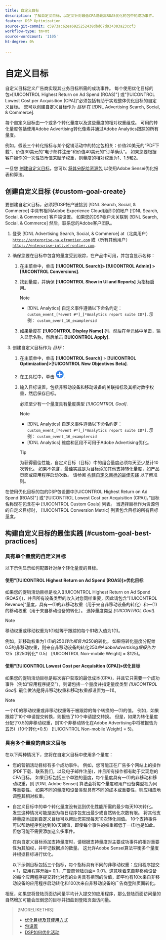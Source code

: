 ```yaml
---
title: 自定义目标
description: 了解自定义目标，以定义针对最低CPA或最高ROAS优化的包中的成功事件。
feature: DSP Optimization
source-git-commit: c5973ac62ea6925252438dbd67d934303a23ccf3
workflow-type: tm+mt
source-wordcount: '1105'
ht-degree: 0%

---
```


# 自定义目标

自定义目标定义广告商实现其业务目标所需的成功事件。 每个使用优化目标的包»[!UICONTROL Highest Return on Ad Spend (ROAS)"] 或&quot;[!UICONTROL Lowest Cost per Acquisition (CPA)]”必须包括有助于实现整体优化目标的自定义目标。 您可以创建自定义目标作为 *目标* 在 [!DNL Advertising Search, Social, & Commerce].

<!-- update image or omit it

![custom goals](/help/dsp/assets/objective-goals.png)
 -->

每个自定义目标由一个或多个转化量度以及这些量度的相对权重组成。 可用的转化量度包括使用Adobe Advertising转化像素并通过Adobe Analytics跟踪的所有量度。

例如，假设三个转化指标与某个促销活动中的特定包相关：价值20美元的“PDF下载”、价值30美元的“电子邮件注册”和价值40美元的“订单确认”。 如果您要根据客户操作的一次性货币值来赋予权重，则量度的相对权重为1、1.5和2。

一旦您 [创建自定义目标](#custom-goal-create)，您可以 [将其分配给资源包](/help/dsp/campaign-management/packages/package-settings.md) 以使用Adobe Sensei优化报表和算法。

## 创建自定义目标 {#custom-goal-create}

要创建自定义目标，必须将DSP帐户链接到 [!DNL Search, Social, & Commerce] 中具有相同Adobe Experience Cloud组织ID的帐户 [!DNL Search, Social, & Commerce] 客户端设置。 如果您的DSP帐户未关联到 [!DNL Search, Social, & Commerce] 然后，联系您的Adobe客户团队。

1. 登录 [!DNL Advertising Search, Social, & Commerce] at（北美用户） [`https://enterprise-na.efrontier.com`](https://enterprise-na.efrontier.com) 或（所有其他用户） [`https://enterprise-intl.efrontier.com`](https://enterprise-intl.efrontier.com).

1. 确保您要在目标中包含的量度受到跟踪，在产品中可用，并包含显示名称：

   1. 在主菜单中，单击 **[!UICONTROL Search]> [!UICONTROL Admin] >[!UICONTROL Conversions]**.

   1. 找到量度，并确保 **[!UICONTROL Show in UI and Reports]** 为指标启用。

      >[!NOTE]
      >
      >* [!DNL Analytics] 自定义事件遵循以下命名约定： `custom_event_[*event #*]_[*Analytics report suite ID*]`. 示例： `custom_event_16_examplersid`

   1. 如果量度在 **[!UICONTROL Display Name]** 列，然后在单元格中单击，输入显示名称，然后单击 **[!UICONTROL Apply].**

1. 创建自定义目标作为 *目标*：

   1. 在主菜单中，单击 **[!UICONTROL Search]** > **[!UICONTROL Optimization]>[!UICONTROL New Objectives Beta]**.

   1. 在工具栏中，单击 ![创建](/help/dsp/assets/create-search-ui.png "创建").

   1. 输入目标设置，包括非移动设备和移动设备的关联指标及其相对数字权重，然后保存目标。

      必须至少有一个量度具有量度类型 *[!UICONTROL Goal]*.

      >[!NOTE]
      >
      >* [!DNL Analytics] 自定义事件遵循以下命名约定： `custom_event_[*event #*]_[*Analytics report suite ID*]`. 示例： `custom_event_16_examplersid`
      >* [!DNL Analytics] 维度和区段不可用于Adobe Advertising优化。

      >[!TIP]
      >
      >为获得最佳性能，自定义目标（目标）中的组合量度必须每天至少总计10次转化。 如果不包含，最佳实践是为目标添加其他支持转化量度，如产品页面或应用程序启动次数。 请参阅 [构建自定义目标的最佳实践](#custom-goal-best-practices) 以了解准则。

在使用优化目标的包的DSP包设置中[!UICONTROL Highest Return on Ad Spend (ROAS)"] 或&quot;[!UICONTROL Lowest Cost per Acquisition (CPA)]，”目标名称现在包含在中 [!UICONTROL Custom Goals] 列表。 当选择目标作为资源包的自定义目标时， [!UICONTROL Conversion Metric] 列表包含目标的所有目标量度。

## 构建自定义目标的最佳实践 [#custom-goal-best-practices]

### 具有单个量度的自定义目标

以下示例显示如何配置针对单个转化量度的目标。

#### 使用&quot;[!UICONTROL Highest Return on Ad Spend (ROAS)]»优化目标

如果您的促销活动目标是收入([!UICONTROL Highest Return on Ad Spend (ROAS)])，并且所有设备类型的收入对您同样重要，因此请包含&quot;[!UICONTROL Revenue]“量度，具有一(1)的非移动权重（用于来自非移动设备的转化）和一(1)的移动权重（用于来自移动设备的转化）。 选择量度类型 *[!UICONTROL Goal]*.

<!-- update image or delete 

![example of a ROAS custom goal with a single conversion metric](/help/dsp/assets/custom-goal-roas.png)

-->

>[!NOTE]
>
> 移动权重或移动权重为1(1)就等于跟踪的每个$1收入值为1(1)。
>
> 例如，非移动权重为1 (1)的$250转化报告为$250的转化。 如果将转化量度分配给0.5的非移动权重，则来自非移动设备的转化$250的Adobe Advertising将报告为$125（$250转化* 0.5） [!UICONTROL Non-mobile Weight] = $125)。

#### 使用&quot;[!UICONTROL Lowest Cost per Acquisition (CPA)]»优化目标

如果您的促销活动目标是每次客户获取的最低成本(CPA)，并且它只需要一个成功事件（例如“应用程序提交”），则请包括一个量度并指定量度类型 *[!UICONTROL Goal]*. 最佳做法是将非移动权重和移动权重都设置为一(1)。

<!-- update image or delete 

![example of a CPA custom goal with a single conversion metric](/help/dsp/assets/custom-goal-roas.png)

-->

>[!NOTE]
>
> 一个(1)的移动权重或非移动权重等于被跟踪的每个转换的一(1)的值。 例如，如果跟踪了10个申请提交转换，则报告了10个申请提交转换。 但是，如果为转化量度分配了0.5的非移动权重，则10个非移动转化在Adobe Advertising中将被报告为五(5)（10个转化*0.5） [!UICONTROL Non-mobile Weight] = 5)。

### 具有多个量度的自定义目标

在以下两种情况下，您将在自定义目标中使用多个量度：

* 您的营销活动目标有多个成功事件。 例如，您可能正在广告多个网站上的操作(PDF下载、联系我们，以及电子邮件注册)，并且所有操作都有助于实现您的CPA目标。 如果目标包括三个单独的量度，每个量度具有一(1)的非移动和移动权重，则 [!DNL Adobe Sensei] 算法会将每个量度和用户设备类型视为同等重要性。 如果不同的量度和设备类型具有不同的成本或重要性，则应相应地调整其相对权重。

<!-- update image or delete it and adjust the wording above

   ![example of a custom goal with multiple metrics](/help/dsp/assets/custom-goal-multiple-properties.png)

-->

* 自定义目标中的单个转化量度没有达到优化性能所需的最少每天10次转化。 发生这种情况可能是因为每日程序包支出最少或自然转化次数有限。 将其他支持量度添加到自定义目标可以帮助您实现每天10次转化阈值。 10个支持事件可以帮助程序包达到10/天阈值，即使每个事件的权重都低于一(1)也是如此。 但您可能不需要添加这么多事件。

  在向自定义目标添加支持量度时，请根据支持量度对主要成功事件的相对重要性为其加权，并牢记数据点的数量。 这允许Adobe Sensei算法平衡多个量度并根据目标进行优化。

  以下示例目标包括三个指标，每个指标具有不同的非移动权重：应用程序提交= 1，应用程序开始= 0.1，广告商登陆页面= 0.01。这意味着来自非移动设备的每个应用程序提交转化对您的业务具有相同的价值，即平均有10次来自非移动设备的应用程序启动转化和100次来自非移动设备的广告商登陆页面转化。

<!-- update image or delete it and adjust the wording above

   ![example of a custom goal with multiple metrics](/help/dsp/assets/custom-goal-multiple-properties2.png)

-->

相反，如果您将登陆页面访问量平均计入提交的应用程序，那么登陆页面访问量的自然增加可能会压倒您的目标并扭曲到登陆页面访问量。<!--reword-->

>[!MORELIKETHIS]
>
>* [优化目标及其使用方式](optimization-goals.md)
>* [包设置](/help/dsp/campaign-management/packages/package-settings.md)
> * [DSP如何优化活动](optimization-how-dsp-optimizes-campaigns.md)
